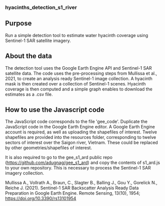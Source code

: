 ### hyacinths_detection_s1_river
## Purpose

Run a simple detection tool to estimate water hyacinth coverage using Sentinel-1 SAR satellite imagery. 

## About the data

The detection tool uses the Google Earth Engine API and Sentinel-1 SAR satellite data. The code uses the pre-processing steps from Mullissa et al., 2021, to create an analysis ready Sentinel-1 image collection. A hyacinth mask is then created over a collection of Sentinel-1 scenes. Hyacinth coverage is then computed and a simple graph enables to download the estimates as a .csv file. 

## How to use the Javascript code

The JavaScript code corresponds to the file 'gee_code'. Duplicate the JavaScript code in the Google Earth Engine editor. A Google Earth Engine account is required, as well as uploading the shapefiles of interest. Twelve shapefiles are provided into the resources folder, corresponding to twelve sectors of interest over the Saigon river, Vietnam. These could be replaced by other geometries/shapefiles of interest. 

It is also required to go to the gee_s1_ard public repo (https://github.com/adugnag/gee_s1_ard) and copy the contents of s1_ard.js to your own repository. This is necessary to process the Sentinel-1 SAR imagery collection. 

Mullissa A., Vollrath A., Braun, C., Slagter B., Balling J., Gou Y., Gorelick N.,  Reiche J. (2021). Sentinel-1 SAR Backscatter Analysis Ready Data Preparation in Google Earth Engine. Remote Sensing, 13(10), 1954; https://doi.org/10.3390/rs13101954 
